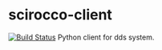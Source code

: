 # scirocco-client
[![Build Status](https://travis-ci.org/eloylp/pyddsclient.svg?branch=master)](https://travis-ci.org/eloylp/pyddsclient)
Python client for dds system.
